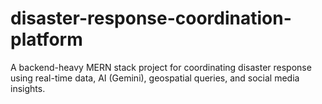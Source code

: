 # disaster-response-coordination-platform
A backend-heavy MERN stack project for coordinating disaster response using real-time data, AI (Gemini), geospatial queries, and social media insights.
